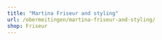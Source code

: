 ```yaml
---
title: "Martina Friseur and styling"
url: /obermeitingen/martina-friseur-and-styling/
shop: Friseur
---
```

